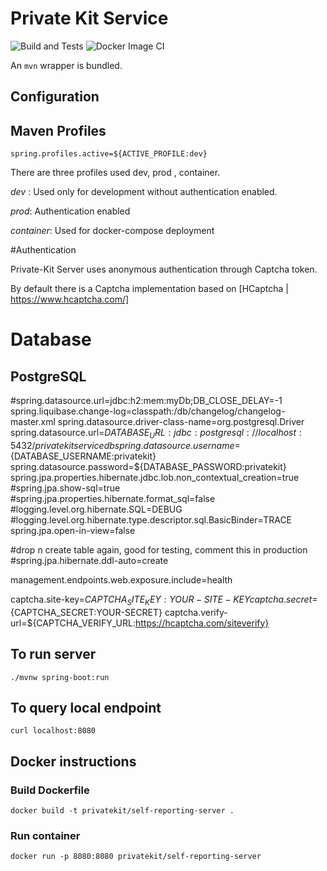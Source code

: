 # Private Kit Service
![Build and Tests](https://github.com/imanzano/private-kit-service/workflows/Build%20and%20Tests/badge.svg)
![Docker Image CI](https://github.com/imanzano/private-kit-service/workflows/Docker%20Image%20CI/badge.svg)

An `mvn` wrapper is bundled.

## Configuration


## Maven Profiles

`spring.profiles.active=${ACTIVE_PROFILE:dev}`

There are three profiles used dev, prod , container.

_dev_ :      Used only for development without authentication enabled.

_prod_:      Authentication enabled

_container_: Used for docker-compose deployment 

#Authentication

Private-Kit Server uses anonymous authentication through Captcha token.

By default there is a Captcha implementation based on [HCaptcha | https://www.hcaptcha.com/]

# Database
## PostgreSQL
#spring.datasource.url=jdbc:h2:mem:myDb;DB_CLOSE_DELAY=-1
spring.liquibase.change-log=classpath:/db/changelog/changelog-master.xml
spring.datasource.driver-class-name=org.postgresql.Driver
spring.datasource.url=${DATABASE_URL:jdbc:postgresql://localhost:5432/privatekitservicedb}
spring.datasource.username=${DATABASE_USERNAME:privatekit}
spring.datasource.password=${DATABASE_PASSWORD:privatekit}
spring.jpa.properties.hibernate.jdbc.lob.non_contextual_creation=true
#spring.jpa.show-sql=true
#spring.jpa.properties.hibernate.format_sql=false
#logging.level.org.hibernate.SQL=DEBUG
#logging.level.org.hibernate.type.descriptor.sql.BasicBinder=TRACE
spring.jpa.open-in-view=false

#drop n create table again, good for testing, comment this in production
#spring.jpa.hibernate.ddl-auto=create

management.endpoints.web.exposure.include=health

captcha.site-key=${CAPTCHA_SITE_KEY:YOUR-SITE-KEY}
captcha.secret=${CAPTCHA_SECRET:YOUR-SECRET}
captcha.verify-url=${CAPTCHA_VERIFY_URL:https://hcaptcha.com/siteverify}

## To run server
```
./mvnw spring-boot:run
```

## To query local endpoint
```
curl localhost:8080
```

## Docker instructions

### Build Dockerfile
```
docker build -t privatekit/self-reporting-server .
```

### Run container
```
docker run -p 8080:8080 privatekit/self-reporting-server
```


